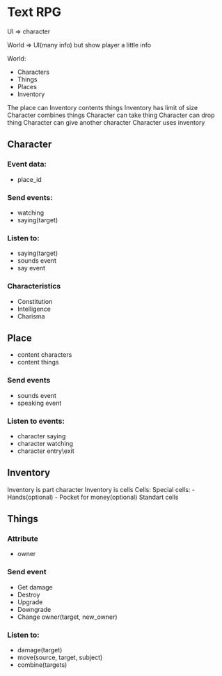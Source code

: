 # Text RPG

UI => character

World => UI(many info) but show player a little info

World:
  - Characters
  - Things
  - Places
  - Inventory

The place can 
Inventory contents things
Inventory has limit of size
Character combines things
Character can take thing
Character can drop thing
Character can give another character
Character uses inventory

## Character

### Event data:
- place_id

### Send events:
- watching
- saying(target)

### Listen to:
- saying(target)
- sounds event
- say event

### Characteristics
- Constitution
- Intelligence
- Charisma


## Place
- content characters
- content things

### Send events
- sounds event
- speaking event

### Listen to events:
- character saying
- character watching
- character entry\exit


## Inventory

Inventory is part character
Inventory is cells
Cells:
  Special cells:
    - Hands(optional)
    - Pocket for money(optional)
  Standart cells

## Things

### Attribute
- owner

### Send event
- Get damage
- Destroy
- Upgrade
- Downgrade
- Change owner(target, new_owner)

### Listen to:
- damage(target)
- move(source, target, subject)
- combine(targets)